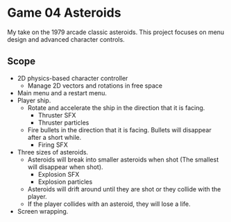 # Game 04 Asteroids
My take on the 1979 arcade classic asteroids. 
This project focuses on menu design and advanced character controls.

## Scope
-   2D physics-based character controller
	-   Manage 2D vectors and rotations in free space
-   Main menu and a restart menu.
-   Player ship. 
	- Rotate and accelerate the ship in the direction that it is facing.
		- Thruster SFX
		- Thruster particles
	- Fire bullets in the direction that it is facing. Bullets will disappear after a short while.
		- Firing SFX
-   Three sizes of asteroids.
	-   Asteroids will break into smaller asteroids when shot (The smallest will disappear when shot).
		- Explosion SFX
		- Explosion particles
	-   Asteroids will drift around until they are shot or they collide with the player. 
	-  If the player collides with an asteroid, they will lose a life.
-   Screen wrapping.